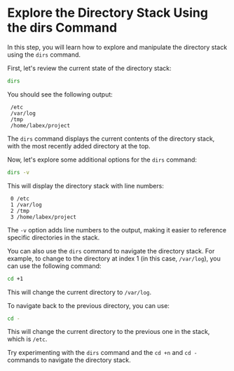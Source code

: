 # Explore the Directory Stack Using the dirs Command

In this step, you will learn how to explore and manipulate the directory stack using the `dirs` command.

First, let's review the current state of the directory stack:

```bash
dirs
```

You should see the following output:

```
 /etc
 /var/log
 /tmp
 /home/labex/project
```

The `dirs` command displays the current contents of the directory stack, with the most recently added directory at the top.

Now, let's explore some additional options for the `dirs` command:

```bash
dirs -v
```

This will display the directory stack with line numbers:

```
 0 /etc
 1 /var/log
 2 /tmp
 3 /home/labex/project
```

The `-v` option adds line numbers to the output, making it easier to reference specific directories in the stack.

You can also use the `dirs` command to navigate the directory stack. For example, to change to the directory at index 1 (in this case, `/var/log`), you can use the following command:

```bash
cd +1
```

This will change the current directory to `/var/log`.

To navigate back to the previous directory, you can use:

```bash
cd -
```

This will change the current directory to the previous one in the stack, which is `/etc`.

Try experimenting with the `dirs` command and the `cd +n` and `cd -` commands to navigate the directory stack.
